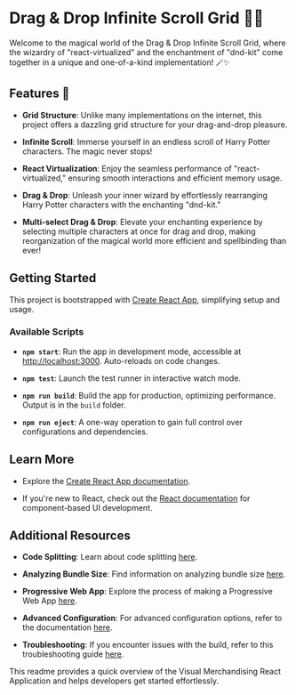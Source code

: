 # Drag & Drop Infinite Scroll Grid 🚀🔮

Welcome to the magical world of the Drag & Drop Infinite Scroll Grid, where the wizardry of "react-virtualized" and the enchantment of "dnd-kit" come together in a unique and one-of-a-kind implementation! 🪄✨

## Features 🌟

- **Grid Structure**: Unlike many implementations on the internet, this project offers a dazzling grid structure for your drag-and-drop pleasure.

- **Infinite Scroll**: Immerse yourself in an endless scroll of Harry Potter characters. The magic never stops!

- **React Virtualization**: Enjoy the seamless performance of "react-virtualized," ensuring smooth interactions and efficient memory usage.

- **Drag & Drop**: Unleash your inner wizard by effortlessly rearranging Harry Potter characters with the enchanting "dnd-kit."

- **Multi-select Drag & Drop**: Elevate your enchanting experience by selecting multiple characters at once for drag and drop, making reorganization of the magical world more efficient and spellbinding than ever!


## Getting Started

This project is bootstrapped with [Create React App](https://github.com/facebook/create-react-app), simplifying setup and usage.

### Available Scripts

- **`npm start`**: Run the app in development mode, accessible at [http://localhost:3000](http://localhost:3000). Auto-reloads on code changes.

- **`npm test`**: Launch the test runner in interactive watch mode.

- **`npm run build`**: Build the app for production, optimizing performance. Output is in the `build` folder.

- **`npm run eject`**: A one-way operation to gain full control over configurations and dependencies.

## Learn More

- Explore the [Create React App documentation](https://facebook.github.io/create-react-app/docs/getting-started).

- If you're new to React, check out the [React documentation](https://reactjs.org/) for component-based UI development.

## Additional Resources

- **Code Splitting**: Learn about code splitting [here](https://facebook.github.io/create-react-app/docs/code-splitting).

- **Analyzing Bundle Size**: Find information on analyzing bundle size [here](https://facebook.github.io/create-react-app/docs/analyzing-the-bundle-size).

- **Progressive Web App**: Explore the process of making a Progressive Web App [here](https://facebook.github.io/create-react-app/docs/making-a-progressive-web-app).

- **Advanced Configuration**: For advanced configuration options, refer to the documentation [here](https://facebook.github.io/create-react-app/docs/advanced-configuration).

- **Troubleshooting**: If you encounter issues with the build, refer to this troubleshooting guide [here](https://facebook.github.io/create-react-app/docs/troubleshooting#npm-run-build-fails-to-minify).

This readme provides a quick overview of the Visual Merchandising React Application and helps developers get started effortlessly.

